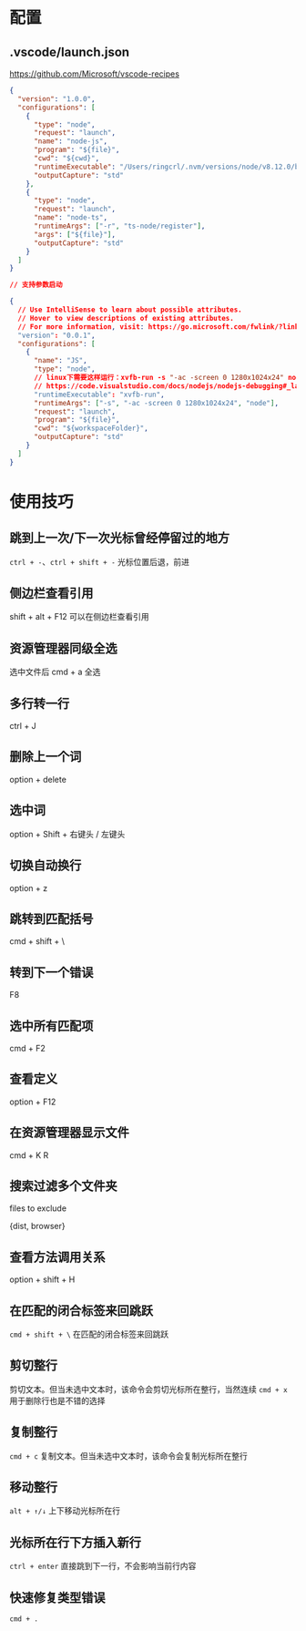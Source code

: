 # 配置

## .vscode/launch.json

https://github.com/Microsoft/vscode-recipes

```json
{
  "version": "1.0.0",
  "configurations": [
    {
      "type": "node",
      "request": "launch",
      "name": "node-js",
      "program": "${file}",
      "cwd": "${cwd}",
      "runtimeExecutable": "/Users/ringcrl/.nvm/versions/node/v8.12.0/bin/node",
      "outputCapture": "std"
    },
    {
      "type": "node",
      "request": "launch",
      "name": "node-ts",
      "runtimeArgs": ["-r", "ts-node/register"],
      "args": ["${file}"],
      "outputCapture": "std"
    }
  ]
}
```

```json
// 支持参数启动

{
  // Use IntelliSense to learn about possible attributes.
  // Hover to view descriptions of existing attributes.
  // For more information, visit: https://go.microsoft.com/fwlink/?linkid=830387
  "version": "0.0.1",
  "configurations": [
    {
      "name": "JS",
      "type": "node",
      // linux下需要这样运行：xvfb-run -s "-ac -screen 0 1280x1024x24" node test/pixi.js
      // https://code.visualstudio.com/docs/nodejs/nodejs-debugging#_launch-configuration-support-for-npm-and-other-tools
      "runtimeExecutable": "xvfb-run",
      "runtimeArgs": ["-s", "-ac -screen 0 1280x1024x24", "node"],
      "request": "launch",
      "program": "${file}",
      "cwd": "${workspaceFolder}",
      "outputCapture": "std"
    }
  ]
}
```

# 使用技巧

## 跳到上一次/下一次光标曾经停留过的地方

`ctrl + -`、`ctrl + shift + -` 光标位置后退，前进

## 侧边栏查看引用

shift + alt + F12 可以在侧边栏查看引用

## 资源管理器同级全选

选中文件后 cmd + a 全选

## 多行转一行

ctrl + J

## 删除上一个词

option + delete

## 选中词

option + Shift + 右键头 / 左键头

## 切换自动换行

option + z

## 跳转到匹配括号

cmd + shift + \

## 转到下一个错误

F8

## 选中所有匹配项

cmd + F2

## 查看定义

option + F12

## 在资源管理器显示文件

cmd + K R

## 搜索过滤多个文件夹

files to exclude

{dist, browser}

## 查看方法调用关系

option + shift + H

## 在匹配的闭合标签来回跳跃

`cmd + shift + \` 在匹配的闭合标签来回跳跃

## 剪切整行

剪切文本。但当未选中文本时，该命令会剪切光标所在整行，当然连续 `cmd + x` 用于删除行也是不错的选择

## 复制整行

`cmd + c` 复制文本。但当未选中文本时，该命令会复制光标所在整行

## 移动整行

`alt + ↑/↓` 上下移动光标所在行

## 光标所在行下方插入新行

`ctrl + enter` 直接跳到下一行，不会影响当前行内容

## 快速修复类型错误

`cmd + .`
